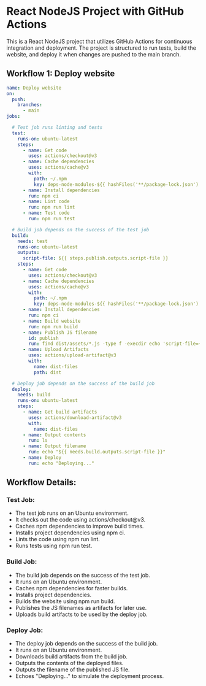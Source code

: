 # React NodeJS Project with GitHub Actions

This is a React NodeJS project that utilizes GitHub Actions for continuous integration and deployment. The project is structured to run tests, build the website, and deploy it when changes are pushed to the main branch.

## Workflow 1: Deploy website

```yaml
name: Deploy website
on:
  push:
    branches:
      - main
jobs:

  # Test job runs linting and tests
  test:
    runs-on: ubuntu-latest
    steps:
      - name: Get code
        uses: actions/checkout@v3
      - name: Cache dependencies
        uses: actions/cache@v3
        with:
          path: ~/.npm
          key: deps-node-modules-${{ hashFiles('**/package-lock.json') }}
      - name: Install dependencies
        run: npm ci
      - name: Lint code
        run: npm run lint
      - name: Test code
        run: npm run test

  # Build job depends on the success of the test job
  build:
    needs: test
    runs-on: ubuntu-latest
    outputs:
      script-file: ${{ steps.publish.outputs.script-file }}
    steps:
      - name: Get code
        uses: actions/checkout@v3
      - name: Cache dependencies
        uses: actions/cache@v3
        with:
          path: ~/.npm
          key: deps-node-modules-${{ hashFiles('**/package-lock.json') }}
      - name: Install dependencies
        run: npm ci
      - name: Build website
        run: npm run build
      - name: Publish JS filename
        id: publish
        run: find dist/assets/*.js -type f -execdir echo 'script-file={}' >> $GITHUB_OUTPUT ';'
      - name: Upload Artifacts
        uses: actions/upload-artifact@v3
        with:
          name: dist-files
          path: dist

  # Deploy job depends on the success of the build job
  deploy:
    needs: build
    runs-on: ubuntu-latest
    steps:
      - name: Get build artifacts
        uses: actions/download-artifact@v3
        with:
          name: dist-files
      - name: Output contents
        run: ls
      - name: Output filename
        run: echo "${{ needs.build.outputs.script-file }}"
      - name: Deploy
        run: echo "Deploying..."
```


## Workflow Details:

### Test Job:
* The test job runs on an Ubuntu environment.
* It checks out the code using actions/checkout@v3.
* Caches npm dependencies to improve build times.
* Installs project dependencies using npm ci.
* Lints the code using npm run lint.
* Runs tests using npm run test.

### Build Job:
* The build job depends on the success of the test job.
* It runs on an Ubuntu environment.
* Caches npm dependencies for faster builds.
* Installs project dependencies.
* Builds the website using npm run build.
* Publishes the JS filenames as artifacts for later use.
* Uploads build artifacts to be used by the deploy job.

### Deploy Job:
* The deploy job depends on the success of the build job.
* It runs on an Ubuntu environment.
* Downloads build artifacts from the build job.
* Outputs the contents of the deployed files.
* Outputs the filename of the published JS file.
* Echoes "Deploying..." to simulate the deployment process.
